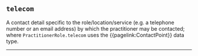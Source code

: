 ## `telecom`

A contact detail specific to the role/location/service (e.g. a telephone number or an email address) by which the practitioner may be contacted; where `PractitionerRole.telecom` uses the {{pagelink:ContactPoint}} data type.

---



